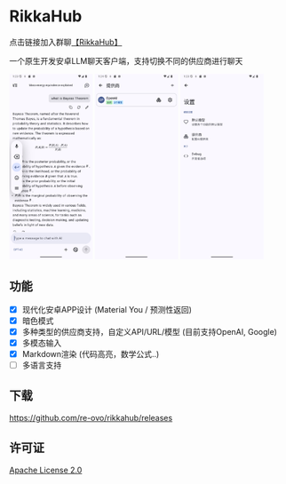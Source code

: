 # RikkaHub

点击链接加入群聊[【RikkaHub】](https://qm.qq.com/q/I8MSU0FkOu)

一个原生开发安卓LLM聊天客户端，支持切换不同的供应商进行聊天

<div>
  <img src="docs/img/chat.png" alt="聊天界面" width="150" />
  <img src="docs/img/provider.png" alt="供应商选择" width="150" />
  <img src="docs/img/setting.png" alt="设置界面" width="150" />
</div>

## 功能

- [x] 现代化安卓APP设计 (Material You / 预测性返回)
- [x] 暗色模式
- [x] 多种类型的供应商支持，自定义API/URL/模型 (目前支持OpenAI, Google)
- [x] 多模态输入
- [x] Markdown渲染 (代码高亮，数学公式..)
- [ ] 多语言支持

## 下载

https://github.com/re-ovo/rikkahub/releases

## 许可证

[Apache License 2.0](LICENSE)